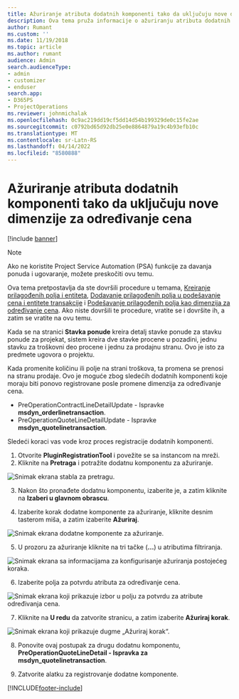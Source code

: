 ```yaml
---
title: Ažuriranje atributa dodatnih komponenti tako da uključuju nove dimenzije za određivanje cena
description: Ova tema pruža informacije o ažuriranju atributa dodatnih komponenti za dimenzije određivanja cena.
author: Rumant
ms.custom: ''
ms.date: 11/19/2018
ms.topic: article
ms.author: rumant
audience: Admin
search.audienceType:
- admin
- customizer
- enduser
search.app:
- D365PS
- ProjectOperations
ms.reviewer: johnmichalak
ms.openlocfilehash: 0c9ac219dd19cf5dd14d54b199329de0c15fe2ae
ms.sourcegitcommit: c0792bd65d92db25e0e8864879a19c4b93efb10c
ms.translationtype: MT
ms.contentlocale: sr-Latn-RS
ms.lasthandoff: 04/14/2022
ms.locfileid: "8580888"
---
```

# <a name="update-plug-in-attributes-to-include-new-pricing-dimensions"></a>Ažuriranje atributa dodatnih komponenti tako da uključuju nove dimenzije za određivanje cena

[!include [banner](../includes/psa-now-project-operations.md)]

> [!NOTE]
> Ako ne koristite Project Service Automation (PSA) funkcije za davanja ponuda i ugovaranje, možete preskočiti ovu temu.

Ova tema pretpostavlja da ste dovršili procedure u temama, [Kreiranje prilagođenih polja i entiteta](create-custom-fields-entities.md), [Dodavanje prilagođenih polja u podešavanje cena i entitete transakcije](field-references.md) i [Podešavanje prilagođenih polja kao dimenzija za određivanje cena](set-up-pricing-dimensions.md). Ako niste dovršili te procedure, vratite se i dovršite ih, a zatim se vratite na ovu temu.

Kada se na stranici **Stavka ponude** kreira detalj stavke ponude za stavku ponude za projekat, sistem kreira dve stavke procene u pozadini, jednu stavku za troškovni deo procene i jednu za prodajnu stranu. Ovo je isto za predmete ugovora o projektu.

Kada promenite količinu ili polje na strani troškova, ta promena se prenosi na stranu prodaje. Ovo je moguće zbog sledećih dodatnih komponenti koje moraju biti ponovo registrovane posle promene dimenzija za određivanje cena.

- PreOperationContractLineDetailUpdate - Ispravke **msdyn_orderlinetransaction**.
- PreOperationQuoteLineDetailUpdate - Ispravke **msdyn_quotelinetransaction**.

Sledeći koraci vas vode kroz proces registracije dodatnih komponenti.

1. Otvorite **PluginRegistrationTool** i povežite se sa instancom na mreži.
2. Kliknite na **Pretraga** i potražite dodatnu komponentu za ažuriranje.

 ![Snimak ekrana stabla za pretragu.](media/PRT-1.png)

3. Nakon što pronađete dodatnu komponentu, izaberite je, a zatim kliknite na **Izaberi u glavnom obrascu**.

4. Izaberite korak dodatne komponente za ažuriranje, kliknite desnim tasterom miša, a zatim izaberite **Ažuriraj**.

 ![Snimak ekrana dodatne komponente za ažuriranje.](media/PRT-2.png)
 
5. U prozoru za ažuriranje kliknite na tri tačke (**...**) u atributima filtriranja.

 ![Snimak ekrana sa informacijama za konfigurisanje ažuriranja postojećeg koraka.](media/PRT-3.png)
 
6. Izaberite polja za potvrdu atributa za određivanje cena.

 ![Snimak ekrana koji prikazuje izbor u polju za potvrdu za atribute određivanja cena.](media/PRT-4.png)

7. Kliknite na **U redu** da zatvorite stranicu, a zatim izaberite **Ažuriraj korak**.

 ![Snimak ekrana koji prikazuje dugme „Ažuriraj korak“.](media/PRT-5.png)
 
8. Ponovite ovaj postupak za drugu dodatnu komponentu, **PreOperationQuoteLineDetail - Ispravka za msdyn_quotelinetransaction**.

9. Zatvorite alatku za registrovanje dodatne komponente.



[!INCLUDE[footer-include](../includes/footer-banner.md)]
